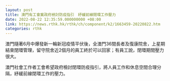 ```yaml
---
layout: post
title: 澳門有工會冀政府檢討防疫指引　紓緩前線閉環工作壓力
date: 2022-08-22 12:35:59.000000000 +08:00
link: https://news.rthk.hk/rthk/ch/component/k2/1663459-20220822.htm
categories: rthk
---
```


澳門隨著6月中爆發新一輪新冠疫情平伏後，全澳門36間長者及復康院舍，上星期結束閉環管理，留守院舍近2個月的員工終於可以回家；有員工說，閉環期間壓力很大。

澳門社會工作者工會希望政府檢討閉環防疫指引，將人員工作和休息空間合理分隔，紓緩前線閉環工作的壓力。
